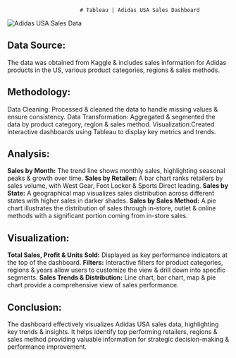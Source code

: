                            # Tableau | Adidas USA Sales Dashboard

![Adidas USA Sales Data](https://github.com/user-attachments/assets/6f8c50b5-5e6c-4311-b585-14f118c54034)

## Data Source:
The data was obtained from Kaggle & includes sales information for Adidas products in the US, various product categories, regions & sales methods.

## Methodology:
Data Cleaning: Processed & cleaned the data to handle missing values & ensure consistency.
Data Transformation: Aggregated & segmented the data by product category, region & sales method.
Visualization:Created interactive dashboards using Tableau to display key metrics and trends.

## Analysis:
**Sales by Month:** The trend line shows monthly sales, highlighting seasonal peaks & growth over time.
**Sales by Retailer:** A bar chart ranks retailers by sales volume, with West Gear, Foot Locker & Sports Direct leading.
**Sales by State:** A geographical map visualizes sales distribution across different states with higher sales in darker shades.
**Sales by Sales Method:** A pie chart illustrates the distribution of sales through in-store, outlet & online methods with a significant portion coming from in-store sales.

## Visualization:
**Total Sales, Profit & Units Sold:** Displayed as key performance indicators at the top of the dashboard.
**Filters:** Interactive filters for product categories, regions & years allow users to customize the view & drill down into specific segments.
**Sales Trends & Distribution:** Line chart, bar chart, map & pie chart provide a comprehensive view of sales performance.

## Conclusion:
The dashboard effectively visualizes Adidas USA sales data, highlighting key trends & insights. It helps identify top performing retailers, regions & sales method providing valuable information for strategic decision-making & performance improvement.


